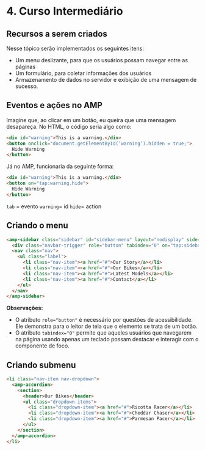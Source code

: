 # 4. Curso Intermediário

## Recursos a serem criados
Nesse tópico serão implementados os seguintes itens:
* Um menu deslizante, para que os usuários possam navegar entre as páginas
* Um formulário, para coletar informações dos usuários
* Armazenamento de dados no servidor e exibição de uma mensagem de sucesso.

## Eventos e ações no AMP
Imagine que, ao clicar em um botão, eu queira que uma mensagem desapareça. No HTML, o código seria algo como:
```HTML
<div id="warning">This is a warning.</div>
<button onclick="document.getElementById(‘warning’).hidden = true;">
  Hide Warning
</button>
```
Já no AMP, funcionaria da seguinte forma:
```HTML
<div id="warning">This is a warning.</div>
<button on="tap:warning.hide">
  Hide Warning
</button>
```
`tab` = evento
`warning`= id
`hide`= action

## Criando o menu

```HTML
<amp-sidebar class="sidebar" id="sidebar-menu" layout="nodisplay" side="left">
  <div class="navbar-trigger" role="button" tabindex="0" on="tap:sidebar-menu.toggle">X</div>
  <nav class="nav">
    <ul class="label">
      <li class="nav-item"><a href="#">Our Story</a></li>
      <li class="nav-item"><a href="#">Our Bikes</a></li>
      <li class="nav-item"><a href="#">Latest Models</a></li>
      <li class="nav-item"><a href="#">Contact</a></li>
    </ul>
  </nav>
</amp-sidebar>
```

**Observações:**
* O atributo `role="button"` é necessário por questões de acessibilidade. Ele demonstra para o leitor de tela que o elemento se trata de um botão.
* O atributo `tabindex="0"` permite que aqueles usuários que navegarem na página usando apenas um teclado possam destacar e interagir com o componente de foco.

## Criando submenu
```HTML
<li class="nav-item nav-dropdown">
  <amp-accordion>
    <section>
      <header>Our Bikes</header>
      <ul class="dropdown-items">
        <li class="dropdown-item"><a href="#">Ricotta Racer</a></li>
        <li class="dropdown-item"><a href="#">Cheddar Chaser</a></li>
        <li class="dropdown-item"><a href="#">Parmesan Pacer</a></li>
      </ul>
    </section>
  </amp-accordion>
</li>
```